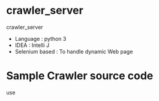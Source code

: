 # crawler_server
crawler_server

- Language : python 3
- IDEA : Intelli J
- Selenium based : To handle dynamic Web page


# Sample Crawler source code
use 





